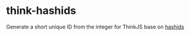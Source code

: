 # think-hashids
Generate a short unique ID from the integer for ThinkJS base on [hashids](http://hashids.org/)